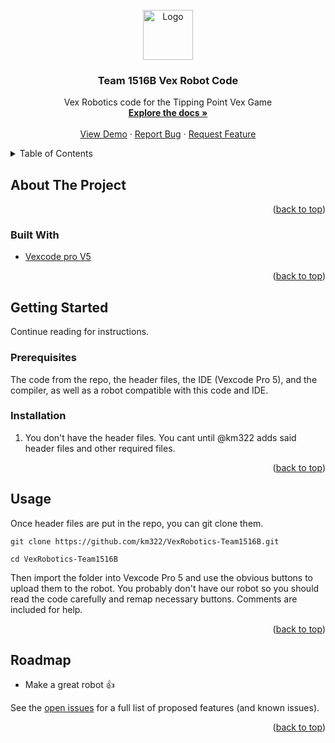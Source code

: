 <div id="top"></div>
<!--
*** Thanks for checking out the Best-README-Template. If you have a suggestion
*** that would make this better, please fork the repo and create a pull request
*** or simply open an issue with the tag "enhancement".
*** Don't forget to give the project a star!
*** Thanks again! Now go create something AMAZING! :D
-->



<!-- PROJECT SHIELDS -->
<!--
*** I'm using markdown "reference style" links for readability.
*** Reference links are enclosed in brackets [ ] instead of parentheses ( ).
*** See the bottom of this document for the declaration of the reference variables
*** for contributors-url, forks-url, etc. This is an optional, concise syntax you may use.
*** https://www.markdownguide.org/basic-syntax/#reference-style-links
-->



<!-- PROJECT LOGO -->
<br />
<div align="center">
  <a href="https://github.com/km322/VexRobotics-Team1516B">
    <img src="https://calhighprojectgirls.weebly.com/uploads/1/1/5/5/115528279/published/roboticslogo.png" alt="Logo" width="80" height="80">
  </a>

<h3 align="center">Team 1516B Vex Robot Code</h3>

  <p align="center">
    Vex Robotics code for the Tipping Point Vex Game
    <br />
    <a href="https://github.com/github_username/repo_name"><strong>Explore the docs »</strong></a>
    <br />
    <br />
    <a href="https://github.com/github_username/repo_name">View Demo</a>
    ·
    <a href="https://github.com/github_username/repo_name/issues">Report Bug</a>
    ·
    <a href="https://github.com/github_username/repo_name/issues">Request Feature</a>
  </p>
</div>



<!-- TABLE OF CONTENTS -->
<details>
  <summary>Table of Contents</summary>
  <ol>
    <li>
      <a href="#about-the-project">About The Project</a>
      <ul>
        <li><a href="#built-with">Built With</a></li>
      </ul>
    </li>
    <li>
      <a href="#getting-started">Getting Started</a>
      <ul>
        <li><a href="#prerequisites">Prerequisites</a></li>
        <li><a href="#installation">Installation</a></li>
      </ul>
    </li>
    <li><a href="#usage">Usage</a></li>
    <li><a href="#roadmap">Roadmap</a></li>
    <li><a href="#contributing">Contributing</a></li>
    <li><a href="#acknowledgments">Acknowledgments</a></li>
  </ol>
</details>



<!-- ABOUT THE PROJECT -->
## About The Project

<p align="right">(<a href="#top">back to top</a>)</p>



### Built With

* [Vexcode pro V5](https://www.vexrobotics.com/vexcode-pro)

<p align="right">(<a href="#top">back to top</a>)</p>



<!-- GETTING STARTED -->
## Getting Started
Continue reading for instructions.

### Prerequisites

The code from the repo, the header files, the IDE (Vexcode Pro 5), and the compiler, as well as a robot compatible with this code and IDE.

### Installation

1. You don't have the header files. You cant until @km322 adds said header files and other required files.

<p align="right">(<a href="#top">back to top</a>)</p>



<!-- USAGE EXAMPLES -->
## Usage

Once header files are put in the repo, you can git clone them.

```
git clone https://github.com/km322/VexRobotics-Team1516B.git
```

```
cd VexRobotics-Team1516B
```
Then import the folder into Vexcode Pro 5 and use the obvious buttons to upload them to the robot. You probably don't have our robot so you should read the code carefully and remap necessary buttons. Comments are included for help.

<p align="right">(<a href="#top">back to top</a>)</p>



<!-- ROADMAP -->
## Roadmap

- Make a great robot 👍

See the [open issues](https://github.com/km322/VexRobotics-Team1516B/issues) for a full list of proposed features (and known issues).

<p align="right">(<a href="#top">back to top</a>)</p>
